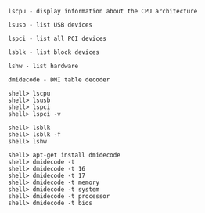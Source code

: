 `lscpu - display information about the CPU architecture`

`lsusb - list USB devices`

`lspci - list all PCI devices`

`lsblk - list block devices`

`lshw - list hardware`

`dmidecode - DMI table decoder`


```console
shell> lscpu
shell> lsusb
shell> lspci
shell> lspci -v

shell> lsblk
shell> lsblk -f
shell> lshw
```

```console
shell> apt-get install dmidecode
shell> dmidecode -t
shell> dmidecode -t 16
shell> dmidecode -t 17
shell> dmidecode -t memory
shell> dmidecode -t system
shell> dmidecode -t processor
shell> dmidecode -t bios
```
